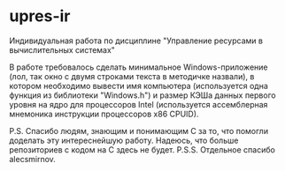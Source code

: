 # upres-ir
Индивидуальная работа по дисциплине "Управление ресурсами в вычислительных системах"

В работе требовалось сделать минимальное Windows-приложение (лол, так окно с двумя строками текста в методичке назвали), в котором необходимо вывести имя компьютера (используется одна функция из библиотеки "Windows.h") и размер КЭШа данных первого уровня на ядро для процессоров Intel (используется ассемблерная мнемоника инструкции процессоров x86 CPUID).

P.S. Спасибо людям, знающим и понимающим C за то, что помогли доделать эту интереснейшую работу. Надеюсь, что больше репозиториев с кодом на C здесь не будет.
P.S.S. Отдельное спасибо alecsmirnov.

